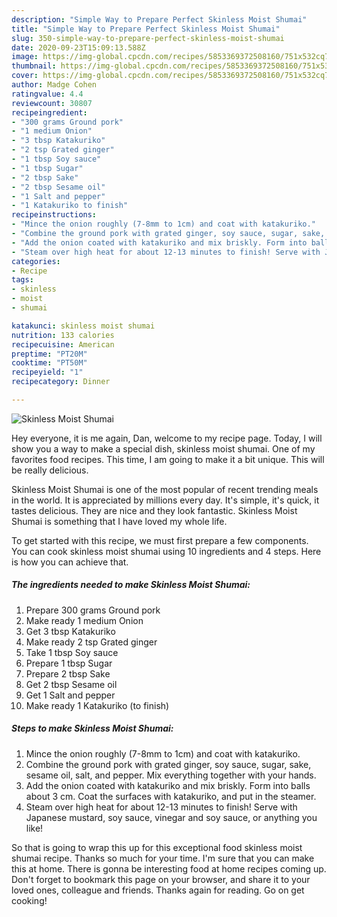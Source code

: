 ```yaml
---
description: "Simple Way to Prepare Perfect Skinless Moist Shumai"
title: "Simple Way to Prepare Perfect Skinless Moist Shumai"
slug: 350-simple-way-to-prepare-perfect-skinless-moist-shumai
date: 2020-09-23T15:09:13.588Z
image: https://img-global.cpcdn.com/recipes/5853369372508160/751x532cq70/skinless-moist-shumai-recipe-main-photo.jpg
thumbnail: https://img-global.cpcdn.com/recipes/5853369372508160/751x532cq70/skinless-moist-shumai-recipe-main-photo.jpg
cover: https://img-global.cpcdn.com/recipes/5853369372508160/751x532cq70/skinless-moist-shumai-recipe-main-photo.jpg
author: Madge Cohen
ratingvalue: 4.4
reviewcount: 30807
recipeingredient:
- "300 grams Ground pork"
- "1 medium Onion"
- "3 tbsp Katakuriko"
- "2 tsp Grated ginger"
- "1 tbsp Soy sauce"
- "1 tbsp Sugar"
- "2 tbsp Sake"
- "2 tbsp Sesame oil"
- "1 Salt and pepper"
- "1 Katakuriko to finish"
recipeinstructions:
- "Mince the onion roughly (7-8mm to 1cm) and coat with katakuriko."
- "Combine the ground pork with grated ginger, soy sauce, sugar, sake, sesame oil, salt, and pepper. Mix everything together with your hands."
- "Add the onion coated with katakuriko and mix briskly. Form into balls about 3 cm. Coat the surfaces with katakuriko, and put in the steamer."
- "Steam over high heat for about 12-13 minutes to finish! Serve with Japanese mustard, soy sauce, vinegar and soy sauce, or anything you like!"
categories:
- Recipe
tags:
- skinless
- moist
- shumai

katakunci: skinless moist shumai 
nutrition: 133 calories
recipecuisine: American
preptime: "PT20M"
cooktime: "PT50M"
recipeyield: "1"
recipecategory: Dinner

---
```



![Skinless Moist Shumai](https://img-global.cpcdn.com/recipes/5853369372508160/751x532cq70/skinless-moist-shumai-recipe-main-photo.jpg)

Hey everyone, it is me again, Dan, welcome to my recipe page. Today, I will show you a way to make a special dish, skinless moist shumai. One of my favorites food recipes. This time, I am going to make it a bit unique. This will be really delicious.



Skinless Moist Shumai is one of the most popular of recent trending meals in the world. It is appreciated by millions every day. It's simple, it's quick, it tastes delicious. They are nice and they look fantastic. Skinless Moist Shumai is something that I have loved my whole life.


To get started with this recipe, we must first prepare a few components. You can cook skinless moist shumai using 10 ingredients and 4 steps. Here is how you can achieve that.

<!--inarticleads1-->

##### The ingredients needed to make Skinless Moist Shumai:

1. Prepare 300 grams Ground pork
1. Make ready 1 medium Onion
1. Get 3 tbsp Katakuriko
1. Make ready 2 tsp Grated ginger
1. Take 1 tbsp Soy sauce
1. Prepare 1 tbsp Sugar
1. Prepare 2 tbsp Sake
1. Get 2 tbsp Sesame oil
1. Get 1 Salt and pepper
1. Make ready 1 Katakuriko (to finish)




<!--inarticleads2-->

##### Steps to make Skinless Moist Shumai:

1. Mince the onion roughly (7-8mm to 1cm) and coat with katakuriko.
1. Combine the ground pork with grated ginger, soy sauce, sugar, sake, sesame oil, salt, and pepper. Mix everything together with your hands.
1. Add the onion coated with katakuriko and mix briskly. Form into balls about 3 cm. Coat the surfaces with katakuriko, and put in the steamer.
1. Steam over high heat for about 12-13 minutes to finish! Serve with Japanese mustard, soy sauce, vinegar and soy sauce, or anything you like!




So that is going to wrap this up for this exceptional food skinless moist shumai recipe. Thanks so much for your time. I'm sure that you can make this at home. There is gonna be interesting food at home recipes coming up. Don't forget to bookmark this page on your browser, and share it to your loved ones, colleague and friends. Thanks again for reading. Go on get cooking!
